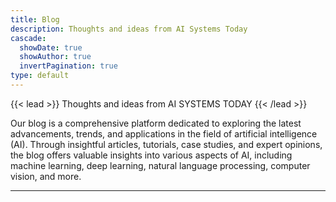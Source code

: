 ```yaml
---
title: Blog
description: Thoughts and ideas from AI Systems Today
cascade:
  showDate: true
  showAuthor: true
  invertPagination: true
type: default
---
```


{{< lead >}}
Thoughts and ideas from AI SYSTEMS TODAY
{{< /lead >}}

<!-- **Blowfish user?** To add your guide to this list, [check the template](/guides/template/). -->




Our blog is a comprehensive platform dedicated to exploring the latest advancements, trends, and applications in the field of artificial intelligence (AI). Through insightful articles, tutorials, case studies, and expert opinions, the blog offers valuable insights into various aspects of AI, including machine learning, deep learning, natural language processing, computer vision, and more.


---

